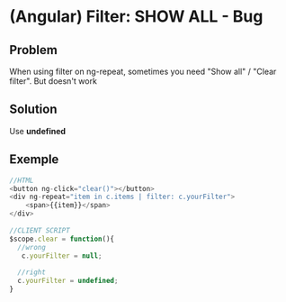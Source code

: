 # (Angular) Filter: SHOW ALL - Bug



## Problem

When using filter on ng-repeat, sometimes you need "Show all" / "Clear filter". But doesn't work 

## Solution

Use **undefined** 

## Exemple

``` javascript
//HTML
<button ng-click="clear()"></button>
<div ng-repeat="item in c.items | filter: c.yourFilter">
	<span>{{item}}</span>
</div>
 
//CLIENT SCRIPT
$scope.clear = function(){
  //wrong
   c.yourFilter = null;
  
  //right
  c.yourFilter = undefined;
}
```

 





